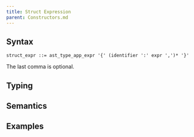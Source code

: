 ```yaml
---
title: Struct Expression
parent: Constructors.md
---
```


## Syntax

```
struct_expr ::= ast_type_app_expr '{' (identifier ':' expr ',')* '}'
```

The last comma is optional.

## Typing

## Semantics

## Examples

```rust
```
